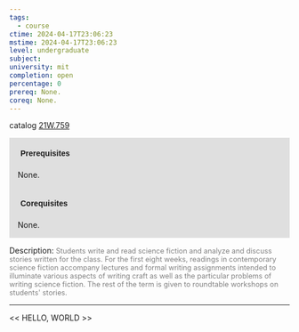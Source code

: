 ```yaml
---
tags:
  - course
ctime: 2024-04-17T23:06:23
mstime: 2024-04-17T23:06:23
level: undergraduate
subject: 
university: mit
completion: open
percentage: 0
prereq: None.
coreq: None.
---
```


catalog [21W.759](http://student.mit.edu/catalog/m21Wb.html#21W.759)

<span style="display: block; padding: 15px; background-color: rgb(100, 100, 100, 0.2);"><font id="m_prereq2685_0" style="display: block; font-family: Arial, sans-serif; font-weight: bold; padding: 5px">Prerequisites</font><br><span id="prereq2685_0">None.</span></span>
<span style="display: block; padding: 15px; background-color: rgb(100, 100, 100, 0.2);"><font id="m_coreq2685_0" style="display: block; font-family: Arial, sans-serif; font-weight: bold; padding: 5px">Corequisites</font><br><span id="coreq2685_0">None.</span></span>

<font style="">Description:</font>
<font style="color: grey; font-size: 0.8rem;">Students write and read science fiction and analyze and discuss stories written for the class. For the first eight weeks, readings in contemporary science fiction accompany lectures and formal writing assignments intended to illuminate various aspects of writing craft as well as the particular problems of writing science fiction. The rest of the term is given to roundtable workshops on students' stories.</font>



---

<< HELLO, WORLD >>
